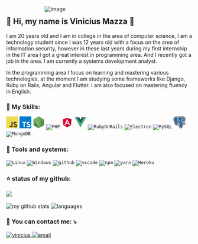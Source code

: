 <img src="https://raw.githubusercontent.com/MicaelliMedeiros/micaellimedeiros/master/image/computer-illustration.png" min-width="400px" max-width="400px" width="400px" align="right" alt="Image">
 
<!-- <img src="https://spotify-github-profile.vercel.app/api/view?uid=viniciu%24mazza2552&cover_image=true&theme=default" min-width="400px" max-width="200px" width="200px" align="right" alt="Image"> -->

## 💜 Hi, my name is <strong>Vinicius Mazza </strong>👋
<p align="left"> 
 I am 20 years old and I am in college in the area of ​​computer science, I am a technology student since I was 12 years old with a focus on the area of ​​information security, however in these last years during my first internship in the IT area I got a great interest in programming area. And I recently got a job in the area. I am currently a systems development analyst.

In the programming area I focus on learning and mastering various technologies, at the moment I am studying some frameworks like Django, Ruby on Rails, Angular and Flutter. I am also focused on mastering fluency in English.
</p>

### 🚀 My Skills:
<code><img height="32" src="https://raw.githubusercontent.com/github/explore/80688e429a7d4ef2fca1e82350fe8e3517d3494d/topics/javascript/javascript.png" alt="Javascript"/></code>
<code><img height="32" src="https://raw.githubusercontent.com/github/explore/80688e429a7d4ef2fca1e82350fe8e3517d3494d/topics/typescript/typescript.png" alt="Typescript"/></code>
<code><img height="32" src="https://raw.githubusercontent.com/github/explore/80688e429a7d4ef2fca1e82350fe8e3517d3494d/topics/nodejs/nodejs.png" alt="Nodejs"/></code>
<code><img height="32" src="https://cdn.iconscout.com/icon/free/png-256/php-99-1175127.png" alt="PHP"/></code>
<code><img height="32" src="https://raw.githubusercontent.com/github/explore/80688e429a7d4ef2fca1e82350fe8e3517d3494d/topics/angular/angular.png" alt="Angular"/></code>
<code><img height="32" src="https://raw.githubusercontent.com/github/explore/80688e429a7d4ef2fca1e82350fe8e3517d3494d/topics/vue/vue.png" alt="VueJs"/></code>
<code><img height="32" src="https://cdn.iconscout.com/icon/free/png-256/rails-2-1175112.png" alt="RubyOnRails"/></code>
<code><img height="32" src="https://cdn.iconscout.com/icon/free/png-256/electronjs-2749260-2284650.png" alt="Electron"/></code>
<code><img height="32" src="https://cdn.iconscout.com/icon/free/png-256/mysql-21-1174941.png" alt="MySQL"/></code>
<code><img height="32" src="https://raw.githubusercontent.com/github/explore/80688e429a7d4ef2fca1e82350fe8e3517d3494d/topics/postgresql/postgresql.png" alt="PostegreSQL"/></code>
<code><img height="32" src="https://cdn.iconscout.com/icon/free/png-256/mongodb-3-1175138.png" alt="MongoDB"/></code>
<br>

### 💼 Tools and systems:
<code><img height="32" src="https://cdn.iconscout.com/icon/free/png-256/linux-17-570099.png" alt="Linux"/></code>
<code><img height="32" src="https://cdn.iconscout.com/icon/free/png-256/windows-3050920-2538288.png" alt="Windows"/></code>
<code><img height="32" src="https://cdn.iconscout.com/icon/free/png-256/github-34-225988.png" alt="github"/></code>
<code><img height="32" src="https://cdn.iconscout.com/icon/free/png-256/visual-studio-code-1868941-1583105.png" alt="vscode"/></code>
<code><img height="32" src="https://cdn.iconscout.com/icon/free/png-256/npm-226037.png" alt="npm"/></code>
<code><img height="32" src="https://cdn.iconscout.com/icon/free/png-256/yarn-2752015-2284832.png" alt="yarn"/></code>
<code><img height="32" src="https://cdn.iconscout.com/icon/free/png-256/heroku-5-569467.png" alt="Heroku"/></code>


### ⭐ status of my github:

<div>
  <p align="left">
    <img src="https://github-profile-trophy.vercel.app/?username=Vinicius-Mazza&column=7&theme=dracula"/>
  </p>
</div>

<div align="left">
  <p align="left">
    <img src="https://github-readme-stats.vercel.app/api?username=Vinicius-Mazza&show_icons=true&theme=dracula" alt="my github stats" width="420"/>&nbsp;<img src="https://github-readme-stats.vercel.app/api/top-langs/?username=Vinicius-Mazza&layout=compact&theme=dracula" alt="languages" height="165">
  </p>
</div>

### 💌 You can contact me: ⤵️

<p align="left">

  <a href="https://linkedin.com/in/vinicius-mazza" target="blank">
    <img align="center" src="https://img.shields.io/badge/-Vinicius%20Mazza-292837?style=flat-square&logo=Linkedin&logoColor=white&link=https://www.linkedin.com/in/vinicius-mazza/" alt="vinicius" />
  </a>
  <a href="mailto:vinicius-mazza@protonmail.com" target="blank">
    <img align="center" src="https://img.shields.io/badge/-vinicius--mazza@protonmail.com-292837?style=flat-square&logo=Protonmail&logoColor=white" alt="email" />
  </a>
</p>
